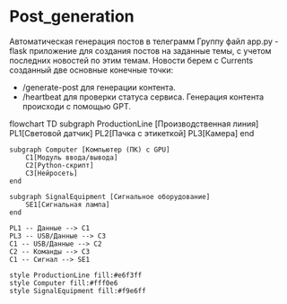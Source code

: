 # Post_generation

Автоматическая генерация постов в телеграмм Группу
файл app.py - flask приложение для создания постов на заданные темы, с учетом последних новостей по этим темам. Новости берем с Currents
созданный две основные конечные точки:
- /generate-post для генерации контента.
- /heartbeat для проверки статуса сервиса.
Генерация контента происходи с помощью GPT.



flowchart TD
    subgraph ProductionLine [Производственная линия]
        PL1[Световой датчик]
        PL2[Пачка с этикеткой]
        PL3[Камера]
    end

    subgraph Computer [Компьютер (ПК) с GPU]
        C1[Модуль ввода/вывода]
        C2[Python-скрипт]
        C3[Нейросеть]
    end

    subgraph SignalEquipment [Сигнальное оборудование]
        SE1[Сигнальная лампа]
    end

    PL1 -- Данные --> C1
    PL3 -- USB/Данные --> C3
    C1 -- USB/Данные --> C2
    C2 -- Команды --> C3
    C1 -- Сигнал --> SE1

    style ProductionLine fill:#e6f3ff
    style Computer fill:#fff0e6
    style SignalEquipment fill:#f9e6ff
